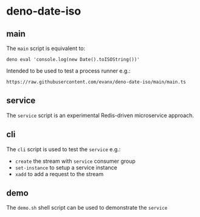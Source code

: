 # deno-date-iso

## main

The `main` script is equivalent to:

```
deno eval 'console.log(new Date().toISOString())'
```

Intended to be used to test a process runner e.g.:

```
https://raw.githubusercontent.com/evanx/deno-date-iso/main/main.ts
```

## service

The `service` script is an experimental Redis-driven microservice approach.

## cli

The `cli` script is used to test the `service` e.g.:

- `create` the stream with `service` consumer group
- `set-instance` to setup a service instance
- `xadd` to add a request to the stream

## demo

The `demo.sh` shell script can be used to demonstrate the `service`
